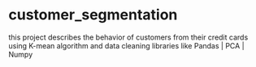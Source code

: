 # customer_segmentation
this project describes the behavior of customers from their credit cards using K-mean algorithm and data cleaning libraries like Pandas | PCA | Numpy
